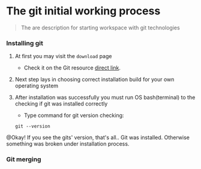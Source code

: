 # The git initial working process

> The are description for starting workspace with git technologies

### Installing git

1. At first you may visit the `download` page

   - Check it on the Git resource [direct link](https://git-scm.com/downloads).

2. Next step lays in choosing correct installation build for your own operating system

3. After installation was successfully you must run OS bash(terminal) to the checking if git was installed correctly

   - Type command for git version checking:
	```
	git --version
	```
	
@Okay! If you see the gits' version, that's all.. Git was installed. Otherwise something was broken under installation process.

### Git merging


